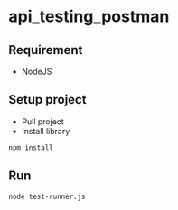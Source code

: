 # api_testing_postman
## Requirement

- NodeJS

## Setup project

- Pull project
- Install library
```sh
npm install 
```

## Run

```sh
node test-runner.js
```